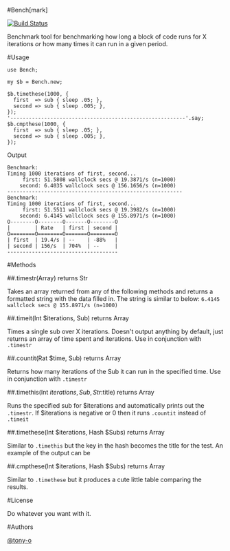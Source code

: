#Bench[mark]

[![Build Status](https://travis-ci.org/tony-o/perl6-bench.svg)](https://travis-ci.org/tony-o/perl6-bench)

Benchmark tool for benchmarking how long a block of code runs for X iterations *or* how many times it can run in a given period.


#Usage

```perl6
use Bench;

my $b = Bench.new;

$b.timethese(1000, {
  first  => sub { sleep .05; },
  second => sub { sleep .005; },
});
'---------------------------------------------------------'.say;
$b.cmpthese(1000, {
  first  => sub { sleep .05; },
  second => sub { sleep .005; },
});
```

Output

```
Benchmark:
Timing 1000 iterations of first, second...
     first: 51.5808 wallclock secs @ 19.3871/s (n=1000)
    second: 6.4035 wallclock secs @ 156.1656/s (n=1000)
---------------------------------------------------------
Benchmark:
Timing 1000 iterations of first, second...
     first: 51.5511 wallclock secs @ 19.3982/s (n=1000)
    second: 6.4145 wallclock secs @ 155.8971/s (n=1000)
O--------O--------O-------O--------O
|        | Rate   | first | second |
O========O========O=======O========O
| first  | 19.4/s | --    | -88%   |
| second | 156/s  | 704%  | --     |
------------------------------------
```

#Methods

##.timestr(Array) returns Str

Takes an array returned from any of the following methods and returns a formatted string with the data filled in.  The string is similar to below: ```6.4145 wallclock secs @ 155.8971/s (n=1000)``` 

##.timeit(Int $iterations, Sub) returns Array

Times a single sub over X iterations.  Doesn't output anything by default, just returns an array of time spent and iterations.  Use in conjunction with ```.timestr```

##.countit(Rat $time, Sub) returns Array

Returns how many iterations of the Sub it can run in the specified time.  Use in conjunction with ```.timestr```

##.timethis(Int $iterations, Sub, Str :$title) returns Array

Runs the specified sub for $iterations and automatically prints out the ```.timestr```.  If $iterations is negative or 0 then it runs ```.countit``` instead of ```.timeit```

##.timethese(Int $iterations, Hash $Subs) returns Array

Similar to ```.timethis``` but the key in the hash becomes the title for the test.  An example of the output can be 

##.cmpthese(Int $iterations, Hash $Subs) returns Array

Similar to ```.timethese``` but it produces a cute little table comparing the results.

#License

Do whatever you want with it.

#Authors

[@tony-o](https://www.gittip.com/tony-o/)

